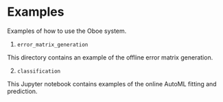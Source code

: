 # Examples
Examples of how to use the Oboe system.

1. `error_matrix_generation`

This directory contains an example of the offline error matrix generation.

2. `classification`

This Jupyter notebook contains examples of the online AutoML fitting and prediction.
